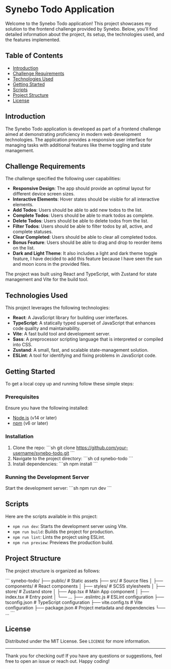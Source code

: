 
# Synebo Todo Application

Welcome to the Synebo Todo application! This project showcases my solution to the frontend challenge provided by Synebo. Below, you'll find detailed information about the project, its setup, the technologies used, and the features implemented.

## Table of Contents

- [Introduction](#introduction)
- [Challenge Requirements](#challenge-requirements)
- [Technologies Used](#technologies-used)
- [Getting Started](#getting-started)
- [Scripts](#scripts)
- [Project Structure](#project-structure)
- [License](#license)

## Introduction

The Synebo Todo application is developed as part of a frontend challenge aimed at demonstrating proficiency in modern web development technologies. The application provides a responsive user interface for managing tasks with additional features like theme toggling and state management.

## Challenge Requirements

The challenge specified the following user capabilities:

- **Responsive Design**: The app should provide an optimal layout for different device screen sizes.
- **Interactive Elements**: Hover states should be visible for all interactive elements.
- **Add Todos**: Users should be able to add new todos to the list.
- **Complete Todos**: Users should be able to mark todos as complete.
- **Delete Todos**: Users should be able to delete todos from the list.
- **Filter Todos**: Users should be able to filter todos by all, active, and complete statuses.
- **Clear Completed**: Users should be able to clear all completed todos.
- **Bonus Feature**: Users should be able to drag and drop to reorder items on the list.
- **Dark and Light Theme**: It also includes a light and dark theme toggle feature, I have decided to add this feature because I have seen the sun and moon icons in the provided files.

The project was built using React and TypeScript, with Zustand for state management and Vite for the build tool.

## Technologies Used

This project leverages the following technologies:

- **React**: A JavaScript library for building user interfaces.
- **TypeScript**: A statically typed superset of JavaScript that enhances code quality and maintainability.
- **Vite**: A fast build tool and development server.
- **Sass**: A preprocessor scripting language that is interpreted or compiled into CSS.
- **Zustand**: A small, fast, and scalable state-management solution.
- **ESLint**: A tool for identifying and fixing problems in JavaScript code.

## Getting Started

To get a local copy up and running follow these simple steps:

### Prerequisites

Ensure you have the following installed:

- [Node.js](https://nodejs.org/) (v14 or later)
- [npm](https://www.npmjs.com/) (v6 or later)

### Installation

1. Clone the repo:
   \```sh
   git clone https://github.com/your-username/synebo-todo.git
   \```
2. Navigate to the project directory:
   \```sh
   cd synebo-todo
   \```
3. Install dependencies:
   \```sh
   npm install
   \```

### Running the Development Server

Start the development server:
\```sh
npm run dev
\```

## Scripts

Here are the scripts available in this project:

- `npm run dev`: Starts the development server using Vite.
- `npm run build`: Builds the project for production.
- `npm run lint`: Lints the project using ESLint.
- `npm run preview`: Previews the production build.

## Project Structure

The project structure is organized as follows:

\```
synebo-todo/
├── public/                 # Static assets
├── src/                    # Source files
│   ├── components/         # React components
│   ├── styles/             # SCSS stylesheets
│   ├── store/              # Zustand store
│   ├── App.tsx             # Main App component
│   ├── index.tsx           # Entry point
│   └── ...
├── .eslintrc.js            # ESLint configuration
├── tsconfig.json           # TypeScript configuration
├── vite.config.ts          # Vite configuration
├── package.json            # Project metadata and dependencies
└── ...
\```

## License

Distributed under the MIT License. See `LICENSE` for more information.

---

Thank you for checking out! If you have any questions or suggestions, feel free to open an issue or reach out. Happy coding!
